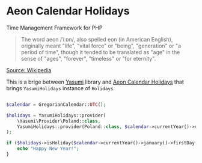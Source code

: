 # Aeon Calendar Holidays 

Time Management Framework for PHP

> The word aeon /ˈiːɒn/, also spelled eon (in American English), originally meant "life", "vital force" or "being", 
> "generation" or "a period of time", though it tended to be translated as "age" in the sense of "ages", "forever", 
> "timeless" or "for eternity".

[Source: Wikipedia](https://en.wikipedia.org/wiki/Aeon) 

This is a brige between [Yasumi](https://yasumi.dev) library and [Aeon Calendar Holidays](https://github.com/aeon-php/calendar-holidays)
that brings `YasumiHolidays` instance of `Holidays`.


```php

$calendar = GregorianCalendar::UTC();

$holidays = YasumiHolidays::provider(
    \Yasumi\Provider\Poland::class, 
    YasumiHolidays::provider(Poland::class, $calendar->currentYear()->number())
);

if ($holidays->isHoliday($calendar->currentYear()->january()->firstDay())) {
    echo "Happy New Year!";
}
```

  